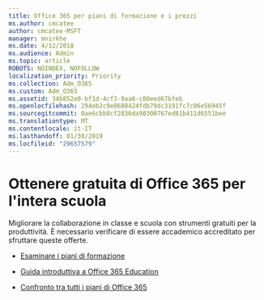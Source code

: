 ```yaml
---
title: Office 365 per piani di formazione e i prezzi
ms.author: cmcatee
author: cmcatee-MSFT
manager: mnirkhe
ms.date: 4/12/2018
ms.audience: Admin
ms.topic: article
ROBOTS: NOINDEX, NOFOLLOW
localization_priority: Priority
ms.collection: Adm_O365
ms.custom: Adm_O365
ms.assetid: 34b852e0-bf1d-4cf3-9aa6-c80eed67bfeb
ms.openlocfilehash: 294eb2c9e0688424fdb79dc3191fc7c06e56945f
ms.sourcegitcommit: 0ae6cbb8cf2836da98300767ed81b411d6551bee
ms.translationtype: MT
ms.contentlocale: it-IT
ms.lasthandoff: 01/30/2019
ms.locfileid: "29657579"
---
```

# <a name="get-office-365-free-for-your-entire-school"></a>Ottenere gratuita di Office 365 per l'intera scuola

Migliorare la collaborazione in classe e scuola con strumenti gratuiti per la produttività. È necessario verificare di essere accademico accreditato per sfruttare queste offerte.
  
- [Esaminare i piani di formazione](https://products.office.com/academic/compare-office-365-education-plans)
    
- [Guida introduttiva a Office 365 Education](https://support.office.com/article/ab02abe5-a1ee-458c-b749-5b44416ccf1)
    
- [Confronto tra tutti i piani di Office 365](https://products.office.com/business/compare-more-office-365-for-business-plans)
    


